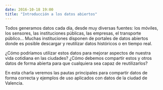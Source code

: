 ```yaml
---
date: 2016-10-18 19:00
title: "Introducción a los datos abiertos"
---
```


Todos generamos datos cada día, desde muy diversas fuentes: los móviles, los sensores, las instituciones públicas, las empresas, el transporte público... Muchas instituciones disponen de portales de datos abiertos donde es posible descargar y reutilizar datos históricos o en tiempo real.

¿Cómo podríamos utilizar estos datos para mejorar aspectos de nuestra vida cotidiana en las ciudades? ¿Cómo debemos compartir estos y otros datos de forma abierta para que cualquiera sea capaz de reutilizarlos?

En esta charla veremos las pautas principales para compartir datos de forma correcta y ejemplos de uso aplicados con datos de la ciudad de Valencia.
